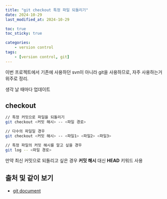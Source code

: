 ```yaml
---
title: "git checkout 특정 파일 되돌리기"
date: 2024-10-29
last_modified_at: 2024-10-29

toc: true
toc_sticky: true

categories:
    - version control
tags:
    - [version control, git]
---
```


이번 프로젝트에서 기존에 사용하던 svn이 아니라 git을 사용하므로, 자주 사용하는거 위주로 정리.

생각 날 때마다 업데이트  

## checkout

```bash
// 특정 커밋으로 파일을 되돌리기
git checkout <커밋 해시> -- <파일 경로>

// 다수의 파일일 경우
git checkout <커밋 해시> -- <파일1> <파일2> <파일3>

// 특정 파일의 커밋 해시를 알고 싶을 경우
git log -- <파일 경로>
```

만약 최신 커밋으로 되돌리고 싶은 경우 **커밋 해시** 대신 **HEAD** 키워드 사용

## 출처 및 같이 보기

- [git document]("https://git-scm.com/book/ko/v2/")
